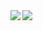 <a href="https://github.com/anuraghazra/github-readme-stats">
  <img align="left" src="https://github-readme-stats.vercel.app/api?username=caffein1371&count_private=true&show_icons=true&theme=darcula" />
</a>
<a href="https://github.com/anuraghazra/github-readme-stats">
  <img align="left" src="https://github-readme-stats.vercel.app/api/top-langs/?username=caffein1371&theme=darcula" />
</a>

<!--
**caffein1371/caffein1371** is a ✨ _special_ ✨ repository because its `README.md` (this file) appears on your GitHub profile.

Here are some ideas to get you started:

- 🔭 I’m currently working on ...
- 🌱 I’m currently learning ...
- 👯 I’m looking to collaborate on ...
- 🤔 I’m looking for help with ...
- 💬 Ask me about ...
- 📫 How to reach me: ...
- 😄 Pronouns: ...
- ⚡ Fun fact: ...
-->
